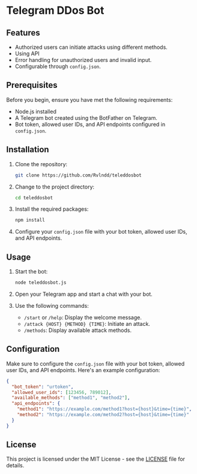 
# Telegram DDos Bot

## Features

- Authorized users can initiate attacks using different methods.
- Using API
- Error handling for unauthorized users and invalid input.
- Configurable through `config.json`.

## Prerequisites

Before you begin, ensure you have met the following requirements:

- Node.js installed
- A Telegram bot created using the BotFather on Telegram.
- Bot token, allowed user IDs, and API endpoints configured in `config.json`.

## Installation

1. Clone the repository:

   ```bash
   git clone https://github.com/Rvlndd/teleddosbot
   ```

2. Change to the project directory:

   ```bash
   cd teleddosbot
   ```

3. Install the required packages:

   ```bash
   npm install
   ```

4. Configure your `config.json` file with your bot token, allowed user IDs, and API endpoints.

## Usage

1. Start the bot:

   ```bash
   node teleddosbot.js
   ```

2. Open your Telegram app and start a chat with your bot.

3. Use the following commands:

   - `/start` or `/help`: Display the welcome message.
   - `/attack {HOST} {METHOD} {TIME}`: Initiate an attack.
   - `/methods`: Display available attack methods.

## Configuration

Make sure to configure the `config.json` file with your bot token, allowed user IDs, and API endpoints. Here's an example configuration:

```json
{
  "bot_token": "urtoken",
  "allowed_user_ids": [123456, 789012],
  "available_methods": ["method1", "method2"],
  "api_endpoints": {
    "method1": "https://example.com/method1?host={host}&time={time}",
    "method2": "https://example.com/method2?host={host}&time={time}"
  }
}
```
## License

This project is licensed under the MIT License - see the [LICENSE](LICENSE) file for details.
